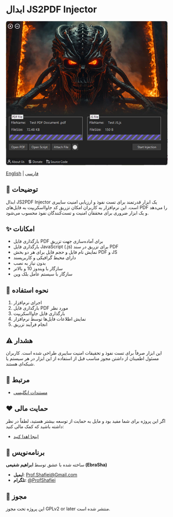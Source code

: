 # ابدال JS2PDF Injector

<div align="center">
  <img src="demo.jpg" alt="نمونه ابدال JS2PDF Injector" width="600">
</div>


[English](README.md) | [فارسی](README_FA.md)


## 📝 توضیحات
ابدال JS2PDF Injector یک ابزار قدرتمند برای تست نفوذ و ارزیابی امنیت سایبری است. این نرم‌افزار به کاربران امکان تزریق کد جاوااسکریپت به فایل‌های PDF را می‌دهد و یک ابزار ضروری برای محققان امنیت و تست‌کنندگان نفوذ محسوب می‌شود.

## ✨ امکانات
- بارگذاری فایل PDF برای آماده‌سازی جهت تزریق
- بارگذاری فایل JavaScript (.js) برای تزریق در سند PDF
- نمایش نام فایل و حجم فایل برای هر دو بخش PDF و JS
- دارای محیط گرافیکی و کاربرپسند
- بدون نیاز به نصب
- سازگار با ویندوز 10 و بالاتر
- سازگار با سیستم عامل بلک وین

## 🚀 نحوه استفاده
1. اجرای نرم‌افزار
2. بارگذاری فایل PDF مورد نظر
3. بارگذاری فایل جاوااسکریپت
4. نمایش اطلاعات فایل‌ها توسط نرم‌افزار
5. انجام فرآیند تزریق

## ⚠️ هشدار
این ابزار صرفاً برای تست نفوذ و تحقیقات امنیت سایبری طراحی شده است. کاربران مسئول اطمینان از داشتن مجوز مناسب قبل از استفاده از این ابزار در هر سیستم یا شبکه‌ای هستند.

## 🔗 مرتبط
- [مستندات انگلیسی](README.md)

## ❤️ حمایت مالی
اگر این پروژه برای شما مفید بود و مایل به حمایت از توسعه بیشتر هستید، لطفاً در نظر داشته باشید که کمک مالی کنید:
- [اینجا اهدا کنید](https://alphajet.ir/abdal-donation)

## 🤵 برنامه‌نویس
ساخته شده با عشق توسط **ابراهیم شفیعی (EbraSha)**
- **ایمیل**: Prof.Shafiei@Gmail.com
- **تلگرام**: [@ProfShafiei](https://t.me/ProfShafiei)

## 📜 مجوز
این پروژه تحت مجوز GPLv2 or later منتشر شده است. 